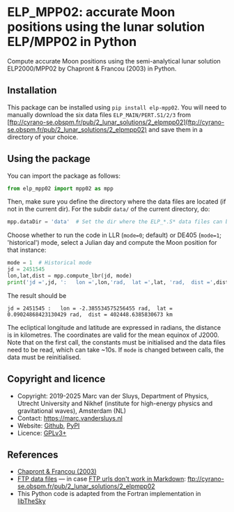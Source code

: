 # ELP_MPP02: accurate Moon positions using the lunar solution ELP/MPP02 in Python #

Compute accurate Moon positions using the semi-analytical lunar solution ELP2000/MPP02 by Chapront & Francou
(2003) in Python.


## Installation ##

This package can be installed using `pip install elp-mpp02`.  You will need to manually download the six data
files `ELP_MAIN/PERT.S1/2/3` from
[ftp://cyrano-se.obspm.fr/pub/2_lunar_solutions/2_elpmpp02](ftp://cyrano-se.obspm.fr/pub/2_lunar_solutions/2_elpmpp02)
and save them in a directory of your choice.


## Using the package ##

You can import the package as follows:
```python
from elp_mpp02 import mpp02 as mpp
```

Then, make sure you define the directory where the data files are located (if not in the current dir). 
For the subdir `data/` of the current directory, do:
```python
mpp.dataDir = 'data'  # Set the dir where the ELP_*.S* data files can be found
```

Choose whether to run the code in LLR (`mode=0`; default) or DE405 (`mode=1`; 'historical') mode, select a
Julian day and compute the Moon position for that instance:
```python
mode = 1  # Historical mode
jd = 2451545
lon,lat,dist = mpp.compute_lbr(jd, mode)  
print('jd =',jd, ':   lon =',lon,'rad,  lat =',lat, 'rad,  dist =',dist,'km.')
```
The result should be
```
jd = 2451545 :   lon = -2.385534575256455 rad,  lat = 0.09024868423130429 rad,  dist = 402448.6385830673 km
```

The ecliptical longitude and latitude are expressed in radians, the distance is in kilometres.  The
coordinates are valid for the mean equinox of J2000.  Note that on the first call, the constants must be
initialised and the data files need to be read, which can take ~10s.  If `mode` is changed between calls, the
data must be reinitialised.


## Copyright and licence ##

* Copyright:  2019-2025 Marc van der Sluys, Department of Physics, Utrecht University and Nikhef (institute for high-energy physics and gravitational waves), Amsterdam (NL)
* Contact:    https://marc.vandersluys.nl
* Website:    [Github](https://github.com/MarcvdSluys/ELP-MPP02), [PyPI](https://pypi.org/project/elp_mpp02/)
* Licence:    [GPLv3+](https://www.gnu.org/licenses/gpl.html)


## References ##

* [Chapront & Francou (2003)](https://ui.adsabs.harvard.edu/abs/2003A%26A...404..735C/abstract)
* [FTP data files](ftp://cyrano-se.obspm.fr/pub/2_lunar_solutions/2_elpmpp02) &mdash; in case [FTP urls don't work in Markdown](https://github.com/gollum/gollum/issues/759): ftp://cyrano-se.obspm.fr/pub/2_lunar_solutions/2_elpmpp02
* This Python code is adapted from the Fortran implementation in [libTheSky](https://libthesky.sourceforge.net/)
